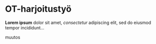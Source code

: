 # OT-harjoitustyö

**Lorem ipsum** dolor sit amet, *consectetur* adipiscing elit, sed do eiusmod tempor incididunt...

muutos

